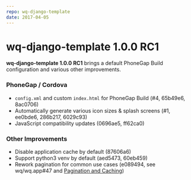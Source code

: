 ```yaml
---
repo: wq-django-template
date: 2017-04-05
---
```


# wq-django-template 1.0.0 RC1

**wq-django-template 1.0.0 RC1** brings a default PhoneGap Build configuration and various other improvements.

### PhoneGap / Cordova
 * `config.xml` and custom `index.html` for PhoneGap Build (#4, 65b49e6, 8ac0706)
 * Automatically generate various icon sizes & splash screens (#1, ee0bde6, 286b217, 6029c93)
 * JavaScript compatibility updates (0696ae5, ff62ca0)

### Other Improvements
 * Disable application cache by default (87606a6)
 * Support python3 venv by default (aed5473, 60eb459)
 * Rework pagination for common use cases (e089494, see wq/wq.app#47 and [Pagination and Caching](../config.md))
